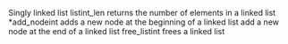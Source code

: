Singly linked list
listint_len returns the number of elements in a linked list
*add_nodeint adds a new node at the beginning of a linked list
add a new node at the end of a linked list
free_listint frees a linked list
